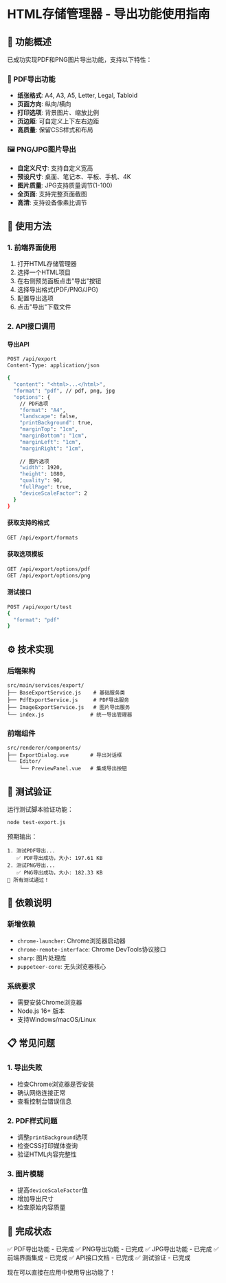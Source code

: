 # HTML存储管理器 - 导出功能使用指南

## 🎯 功能概述

已成功实现PDF和PNG图片导出功能，支持以下特性：

### 📄 PDF导出功能
- **纸张格式**: A4, A3, A5, Letter, Legal, Tabloid
- **页面方向**: 纵向/横向
- **打印选项**: 背景图片、缩放比例
- **页边距**: 可自定义上下左右边距
- **高质量**: 保留CSS样式和布局

### 🖼️ PNG/JPG图片导出
- **自定义尺寸**: 支持自定义宽高
- **预设尺寸**: 桌面、笔记本、平板、手机、4K
- **图片质量**: JPG支持质量调节(1-100)
- **全页面**: 支持完整页面截图
- **高清**: 支持设备像素比调节

## 🚀 使用方法

### 1. 前端界面使用
1. 打开HTML存储管理器
2. 选择一个HTML项目
3. 在右侧预览面板点击"导出"按钮
4. 选择导出格式(PDF/PNG/JPG)
5. 配置导出选项
6. 点击"导出"下载文件

### 2. API接口调用

#### 导出API
```bash
POST /api/export
Content-Type: application/json

{
  "content": "<html>...</html>",
  "format": "pdf", // pdf, png, jpg
  "options": {
    // PDF选项
    "format": "A4",
    "landscape": false,
    "printBackground": true,
    "marginTop": "1cm",
    "marginBottom": "1cm",
    "marginLeft": "1cm",
    "marginRight": "1cm",
    
    // 图片选项
    "width": 1920,
    "height": 1080,
    "quality": 90,
    "fullPage": true,
    "deviceScaleFactor": 2
  }
}
```

#### 获取支持的格式
```bash
GET /api/export/formats
```

#### 获取选项模板
```bash
GET /api/export/options/pdf
GET /api/export/options/png
```

#### 测试接口
```bash
POST /api/export/test
{
  "format": "pdf"
}
```

## ⚙️ 技术实现

### 后端架构
```
src/main/services/export/
├── BaseExportService.js    # 基础服务类
├── PdfExportService.js     # PDF导出服务
├── ImageExportService.js   # 图片导出服务
└── index.js               # 统一导出管理器
```

### 前端组件
```
src/renderer/components/
├── ExportDialog.vue       # 导出对话框
└── Editor/
    └── PreviewPanel.vue   # 集成导出按钮
```

## 🧪 测试验证

运行测试脚本验证功能：
```bash
node test-export.js
```

预期输出：
```
1. 测试PDF导出...
   ✅ PDF导出成功，大小: 197.61 KB
2. 测试PNG导出...
   ✅ PNG导出成功，大小: 182.33 KB
🎉 所有测试通过！
```

## 🔧 依赖说明

### 新增依赖
- `chrome-launcher`: Chrome浏览器启动器
- `chrome-remote-interface`: Chrome DevTools协议接口
- `sharp`: 图片处理库
- `puppeteer-core`: 无头浏览器核心

### 系统要求
- 需要安装Chrome浏览器
- Node.js 16+ 版本
- 支持Windows/macOS/Linux

## 📋 常见问题

### 1. 导出失败
- 检查Chrome浏览器是否安装
- 确认网络连接正常
- 查看控制台错误信息

### 2. PDF样式问题
- 调整`printBackground`选项
- 检查CSS打印媒体查询
- 验证HTML内容完整性

### 3. 图片模糊
- 提高`deviceScaleFactor`值
- 增加导出尺寸
- 检查原始内容质量

## 🎉 完成状态

✅ PDF导出功能 - 已完成
✅ PNG导出功能 - 已完成
✅ JPG导出功能 - 已完成
✅ 前端界面集成 - 已完成
✅ API接口文档 - 已完成
✅ 测试验证 - 已完成

现在可以直接在应用中使用导出功能了！